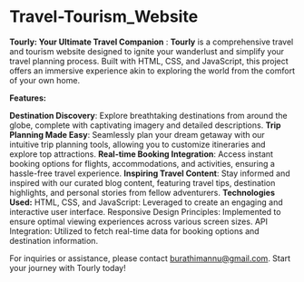 # Travel-Tourism_Website 
**Tourly: Your Ultimate Travel Companion**
: **Tourly** is a comprehensive travel and tourism website designed to ignite your wanderlust and simplify your travel planning process. Built with HTML, CSS, and JavaScript, this project offers an immersive experience akin to exploring the world from the comfort of your own home.

**Features:**

**Destination Discovery**: Explore breathtaking destinations from around the globe, complete with captivating imagery and detailed descriptions.
**Trip Planning Made Easy**: Seamlessly plan your dream getaway with our intuitive trip planning tools, allowing you to customize itineraries and explore top attractions.
**Real-time Booking Integration**: Access instant booking options for flights, accommodations, and activities, ensuring a hassle-free travel experience.
**Inspiring Travel Content**: Stay informed and inspired with our curated blog content, featuring travel tips, destination highlights, and personal stories from fellow adventurers.
**Technologies Used:**
HTML, CSS, and JavaScript: Leveraged to create an engaging and interactive user interface.
Responsive Design Principles: Implemented to ensure optimal viewing experiences across various screen sizes.
API Integration: Utilized to fetch real-time data for booking options and destination information.

For inquiries or assistance, please contact burathimannu@gmail.com. Start your journey with Tourly today!
